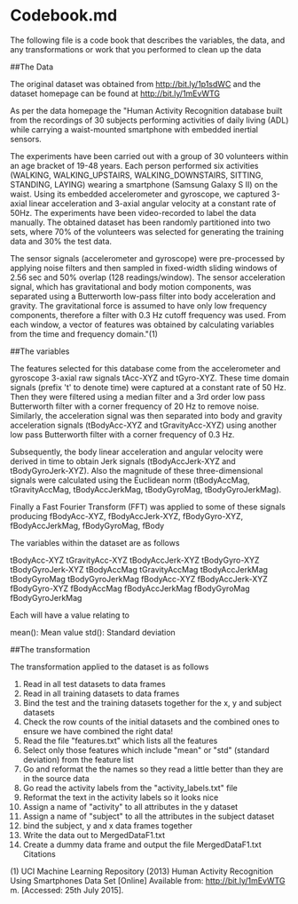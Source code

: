 # Codebook.md

The following file is a code book that describes the variables, the data, and any transformations or work that you performed to clean up the data

##The Data

The original dataset was obtained from http://bit.ly/1p1sdWC and the dataset homepage can be found at http://bit.ly/1mEvWTG

As per the data homepage the "Human Activity Recognition database built from the recordings of 30 subjects performing activities of daily living (ADL) while carrying a waist-mounted smartphone with embedded inertial sensors.

The experiments have been carried out with a group of 30 volunteers within an age bracket of 19-48 years. Each person performed six activities (WALKING, WALKING_UPSTAIRS, WALKING_DOWNSTAIRS, SITTING, STANDING, LAYING) wearing a smartphone (Samsung Galaxy S II) on the waist. Using its embedded accelerometer and gyroscope, we captured 3-axial linear acceleration and 3-axial angular velocity at a constant rate of 50Hz. The experiments have been video-recorded to label the data manually. The obtained dataset has been randomly partitioned into two sets, where 70% of the volunteers was selected for generating the training data and 30% the test data. 

The sensor signals (accelerometer and gyroscope) were pre-processed by applying noise filters and then sampled in fixed-width sliding windows of 2.56 sec and 50% overlap (128 readings/window). The sensor acceleration signal, which has gravitational and body motion components, was separated using a Butterworth low-pass filter into body acceleration and gravity. The gravitational force is assumed to have only low frequency components, therefore a filter with 0.3 Hz cutoff frequency was used. From each window, a vector of features was obtained by calculating variables from the time and frequency domain."(1)

##The variables

The features selected for this database come from the accelerometer and gyroscope 3-axial raw signals tAcc-XYZ and tGyro-XYZ. These time domain signals (prefix 't' to denote time) were captured at a constant rate of 50 Hz. Then they were filtered using a median filter and a 3rd order low pass Butterworth filter with a corner frequency of 20 Hz to remove noise. Similarly, the acceleration signal was then separated into body and gravity acceleration signals (tBodyAcc-XYZ and tGravityAcc-XYZ) using another low pass Butterworth filter with a corner frequency of 0.3 Hz. 

Subsequently, the body linear acceleration and angular velocity were derived in time to obtain Jerk signals (tBodyAccJerk-XYZ and tBodyGyroJerk-XYZ). Also the magnitude of these three-dimensional signals were calculated using the Euclidean norm (tBodyAccMag, tGravityAccMag, tBodyAccJerkMag, tBodyGyroMag, tBodyGyroJerkMag). 

Finally a Fast Fourier Transform (FFT) was applied to some of these signals producing fBodyAcc-XYZ, fBodyAccJerk-XYZ, fBodyGyro-XYZ, fBodyAccJerkMag, fBodyGyroMag, fBody

The variables within the dataset are as follows

tBodyAcc-XYZ
tGravityAcc-XYZ
tBodyAccJerk-XYZ
tBodyGyro-XYZ
tBodyGyroJerk-XYZ
tBodyAccMag
tGravityAccMag
tBodyAccJerkMag
tBodyGyroMag
tBodyGyroJerkMag
fBodyAcc-XYZ
fBodyAccJerk-XYZ
fBodyGyro-XYZ
fBodyAccMag
fBodyAccJerkMag
fBodyGyroMag
fBodyGyroJerkMag

Each will have a value relating to 

mean(): Mean value
std(): Standard deviation

##The transformation

The transformation applied to the dataset is as follows

1. Read in all test datasets to data frames
2. Read in all training datasets to data frames
3. Bind the test and the training datasets together for the x, y and subject datasets
4. Check the row counts of the initial datasets and the combined ones to ensure we have combined the right data!
5. Read the file "features.txt" which lists all the features
6. Select only those features which include "mean" or "std" (standard deviation) from the feature list
7. Go and reformat the the names so they read a little better than they are in the source data
8. Go read the activity labels from the "activity_labels.txt" file
9. Reformat the text in the activity labels so it looks nice
10. Assign a name of "activity" to all attributes in the y dataset
11. Assign a name of "subject" to all the attributes in the subject dataset
12. bind the subject, y and x data frames together
13. Write the data out to  MergedDataF1.txt
14. Create a dummy data frame and output the file MergedDataF1.txt
Citations

(1) UCI Machine Learning Repository (2013) 
Human Activity Recognition Using Smartphones Data Set 
[Online] Available from:
http://bit.ly/1mEvWTG
m.
[Accessed: 25th July 2015]. 
